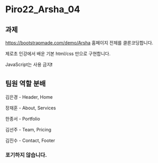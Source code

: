 # Piro22_Arsha_04

## 과제
https://bootstrapmade.com/demo/Arsha 홈페이지 전체를 클론코딩합니다.

제로초 인강에서 배운 기본 html/css 만으로 구현합니다.

JavaScript는 사용 금지❗

## 팀원 역할 분배
김은경 - Header, Home

장재훈 - About, Services

한종서 - Portfolio

김선주 - Team, Pricing

김진수 - Contact, Footer

### 포기하지 않습니다.
